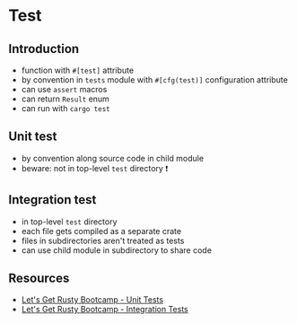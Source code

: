 # Test



## Introduction

- function with `#[test]` attribute
- by convention in `tests` module with `#[cfg(test)]` configuration attribute
- can use `assert` macros
- can return `Result` enum
- can run with `cargo test`



## Unit test

- by convention along source code in child module
- beware: not in top-level `test` directory ❗️



## Integration test

- in top-level `test` directory
- each file gets compiled as a separate crate
- files in subdirectories aren't treated as tests
- can use child module in subdirectory to share code



## Resources

- [Let's Get Rusty Bootcamp - Unit Tests](https://portal.letsgetrusty.com/bootcamp/post/58)
- [Let's Get Rusty Bootcamp - Integration Tests](https://portal.letsgetrusty.com/bootcamp/post/59)

